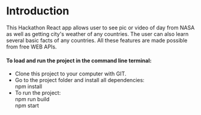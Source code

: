 # Introduction
This Hackathon React app allows user to see pic or video of day from NASA as well as getting city's weather of any countries.  The user can also learn several basic facts of any countries.  All these features are made possible from free WEB APIs. 

<h4>To load and run the project in the command line terminal:</h4>
<p>
<ul>
  <li>
    Clone this project to your computer with GIT.
  </li>
  <li>
    Go to the project folder and install all dependencies:<br> 
    npm install
  </li>
  <li>
  To run the project:<br> 
  npm run build
  <br>  
  npm start
  </li>
</ul>
</p>
